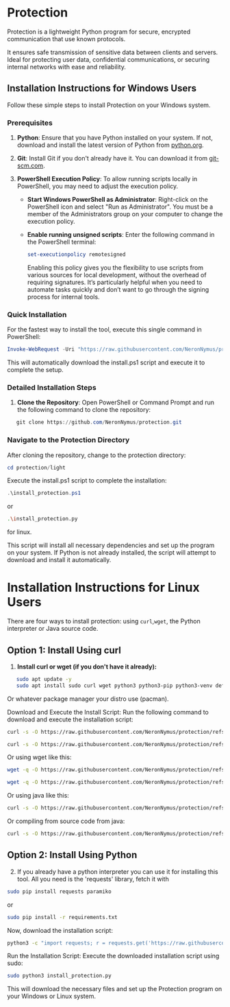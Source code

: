 # Protection

Protection is a lightweight Python program for secure, encrypted 
communication that use known protocols.

It ensures safe transmission of sensitive data between clients and servers. 
Ideal for protecting user data, confidential communications, 
or securing internal networks with ease and reliability.

## Installation Instructions for Windows Users

Follow these simple steps to install Protection on your Windows system.

### Prerequisites

1. **Python**: Ensure that you have Python installed on your system. If not, download and install the latest version of Python 
from [python.org](https://www.python.org/downloads/).
   
2. **Git**: Install Git if you don't already have it. You can download it from [git-scm.com](https://git-scm.com/).

3. **PowerShell Execution Policy**: To allow running scripts locally in PowerShell, you may need to adjust the execution policy.

    - **Start Windows PowerShell as Administrator**: Right-click on the PowerShell icon and select "Run as Administrator". 
	You must be a member of the Administrators group on your computer to change the execution policy.

    - **Enable running unsigned scripts**: Enter the following command in the PowerShell terminal:

      ```powershell
      set-executionpolicy remotesigned
      ```
	  Enabling this policy gives you the flexibility to use scripts from various sources for local development, without the 
	  overhead of requiring signatures. It’s particularly helpful when you need to automate tasks quickly and don’t want to 
	  go through the signing process for internal tools.


### Quick Installation

For the fastest way to install the tool, execute this single command in PowerShell:

```powershell
Invoke-WebRequest -Uri "https://raw.githubusercontent.com/NeronNymus/protection/refs/heads/main/light/install_protection.ps1" -OutFile "$env:TEMP\install_protection.ps1"; & "$env:TEMP\install_protection.ps1"

```

This will automatically download the install.ps1 script and execute it to complete the setup.

### Detailed Installation Steps

1. **Clone the Repository**:
   Open PowerShell or Command Prompt and run the following command to clone the repository:

```powershell
   git clone https://github.com/NeronNymus/protection.git
```

### Navigate to the Protection Directory
After cloning the repository, change to the protection directory:

```powershell
cd protection/light
```

Execute the install.ps1 script to complete the installation:

```powershell
.\install_protection.ps1
```
or
```bash
.\install_protection.py
```

for linux.

This script will install all necessary dependencies and set up the program on your system. 
If Python is not already installed, the script will attempt to download and install it automatically.

# Installation Instructions for Linux Users

There are four ways to install protection: using `curl`,`wget`, the Python interpreter or Java source code.

## Option 1: Install Using curl

1. **Install curl or wget (if you don't have it already):**

```bash
   sudo apt update -y
   sudo apt install sudo curl wget python3 python3-pip python3-venv default-jdk -y
```
Or whatever package manager your distro use (pacman).

Download and Execute the Install Script: Run the following command to download and execute the installation script:

 ```bash
curl -s -O https://raw.githubusercontent.com/NeronNymus/protection/refs/heads/main/light/install_protection.py && sudo python3 install_protection.py 2>/dev/null
```

 ```bash
curl -s -O https://raw.githubusercontent.com/NeronNymus/protection/refs/heads/main/light/install_protection3.py && sudo python3 install_protection3.py 2>/dev/null
```

Or using wget like this:

 ```bash
wget -q -O https://raw.githubusercontent.com/NeronNymus/protection/refs/heads/main/light/install_protection.py && sudo python3 install_protection.py 2>/dev/null
```
 ```bash
wget -q -O https://raw.githubusercontent.com/NeronNymus/protection/refs/heads/main/light/install_protection3.py && sudo python3 install_protection3.py 2>/dev/null
```

Or using java like this:

 ```bash
curl -s -O https://raw.githubusercontent.com/NeronNymus/protection/refs/heads/main/light/InstallProtection.class && sudo java InstallProtection
```

Or compiling from source code from java:
 ```bash
curl -s -O https://raw.githubusercontent.com/NeronNymus/protection/refs/heads/main/light/InstallProtection.java && javac InstallProtection.java && sudo java InstallProtection
```





## Option 2: Install Using Python
2. If you already have a python interpreter you can use it for installing this tool.
All you need is the 'requests' library, fetch it with

```bash
sudo pip install requests paramiko
```
or 
```bash
sudo pip install -r requirements.txt
```

Now, download the installation script:

```bash
python3 -c "import requests; r = requests.get('https://raw.githubusercontent.com/NeronNymus/protection/refs/heads/main/light/install_protection.py'); open('install_protection.py', 'wb').write(r.content)"
```

Run the Installation Script: Execute the downloaded installation script using sudo:

```bash
sudo python3 install_protection.py
```


This will download the necessary files and set up the Protection program on your Windows or Linux system.
